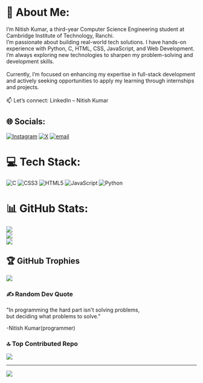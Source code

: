 # 💫 About Me:
I’m Nitish Kumar, a third-year Computer Science Engineering student at Cambridge Institute of Technology, Ranchi.<br>I’m passionate about building real-world tech solutions. I have hands-on experience with Python, C, HTML, CSS, JavaScript, and Web Development. I’m always exploring new technologies to sharpen my problem-solving and development skills.<br><br>Currently, I’m focused on enhancing my expertise in full-stack development and actively seeking opportunities to apply my learning through internships and projects.<br><br>📫 Let’s connect: LinkedIn – Nitish Kumar


## 🌐 Socials:
[![Instagram](https://img.shields.io/badge/Instagram-%23E4405F.svg?logo=Instagram&logoColor=white)](https://instagram.com/nitish__.11) [![X](https://img.shields.io/badge/X-black.svg?logo=X&logoColor=white)](https://x.com/iNitish_11) [![email](https://img.shields.io/badge/Email-D14836?logo=gmail&logoColor=white)](mailto:nitishbhk8@gmail.com) 

# 💻 Tech Stack:
![C](https://img.shields.io/badge/c-%2300599C.svg?style=for-the-badge&logo=c&logoColor=white) ![CSS3](https://img.shields.io/badge/css3-%231572B6.svg?style=for-the-badge&logo=css3&logoColor=white) ![HTML5](https://img.shields.io/badge/html5-%23E34F26.svg?style=for-the-badge&logo=html5&logoColor=white) ![JavaScript](https://img.shields.io/badge/javascript-%23323330.svg?style=for-the-badge&logo=javascript&logoColor=%23F7DF1E) ![Python](https://img.shields.io/badge/python-3670A0?style=for-the-badge&logo=python&logoColor=ffdd54)
# 📊 GitHub Stats:
![](https://github-readme-stats.vercel.app/api?username=Nitish-kumar&theme=darcula&hide_border=false&include_all_commits=true&count_private=true)<br/>
![](https://nirzak-streak-stats.vercel.app/?user=Nitish-kumar&theme=darcula&hide_border=false)<br/>
![](https://github-readme-stats.vercel.app/api/top-langs/?username=Nitish-kumar&theme=darcula&hide_border=false&include_all_commits=true&count_private=true&layout=compact)

## 🏆 GitHub Trophies
![](https://github-profile-trophy.vercel.app/?username=Nitish-kumar&theme=maroongold&no-frame=false&no-bg=false&margin-w=4)

### ✍️ Random Dev Quote
"In programming the hard part isn't solving problems,<br>
but deciding what problems to solve."

-Nitish Kumar(programmer)

### 🔝 Top Contributed Repo
![](https://github-contributor-stats.vercel.app/api?username=Nitish-kumar11&limit=5&theme=dark&combine_all_yearly_contributions=true)

---
[![](https://visitcount.itsvg.in/api?id=Nitish-kumar11&icon=0&color=0)](https://visitcount.itsvg.in)

<!-- Proudly created with GPRM ( https://gprm.itsvg.in ) -->
